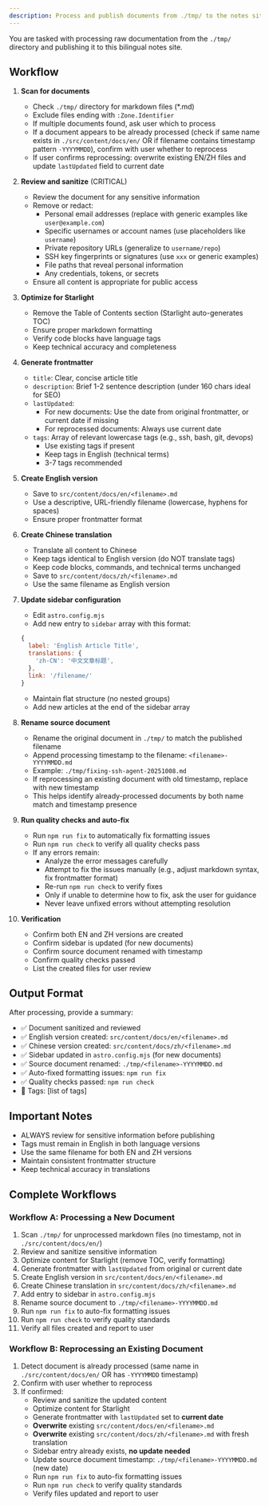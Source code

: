 ```yaml
---
description: Process and publish documents from ./tmp/ to the notes site
---
```


You are tasked with processing raw documentation from the `./tmp/` directory and publishing it to this bilingual notes site.

## Workflow

1. **Scan for documents**
   - Check `./tmp/` directory for markdown files (\*.md)
   - Exclude files ending with `:Zone.Identifier`
   - If multiple documents found, ask user which to process
   - If a document appears to be already processed (check if same name exists in `./src/content/docs/en/` OR if filename contains timestamp pattern `-YYYYMMDD`), confirm with user whether to reprocess
   - If user confirms reprocessing: overwrite existing EN/ZH files and update `lastUpdated` field to current date

2. **Review and sanitize** (CRITICAL)
   - Review the document for any sensitive information
   - Remove or redact:
     - Personal email addresses (replace with generic examples like `user@example.com`)
     - Specific usernames or account names (use placeholders like `username`)
     - Private repository URLs (generalize to `username/repo`)
     - SSH key fingerprints or signatures (use `xxx` or generic examples)
     - File paths that reveal personal information
     - Any credentials, tokens, or secrets
   - Ensure all content is appropriate for public access

3. **Optimize for Starlight**
   - Remove the Table of Contents section (Starlight auto-generates TOC)
   - Ensure proper markdown formatting
   - Verify code blocks have language tags
   - Keep technical accuracy and completeness

4. **Generate frontmatter**
   - `title`: Clear, concise article title
   - `description`: Brief 1-2 sentence description (under 160 chars ideal for SEO)
   - `lastUpdated`:
     - For new documents: Use the date from original frontmatter, or current date if missing
     - For reprocessed documents: Always use current date
   - `tags`: Array of relevant lowercase tags (e.g., ssh, bash, git, devops)
     - Use existing tags if present
     - Keep tags in English (technical terms)
     - 3-7 tags recommended

5. **Create English version**
   - Save to `src/content/docs/en/<filename>.md`
   - Use a descriptive, URL-friendly filename (lowercase, hyphens for spaces)
   - Ensure proper frontmatter format

6. **Create Chinese translation**
   - Translate all content to Chinese
   - Keep tags identical to English version (do NOT translate tags)
   - Keep code blocks, commands, and technical terms unchanged
   - Save to `src/content/docs/zh/<filename>.md`
   - Use the same filename as English version

7. **Update sidebar configuration**
   - Edit `astro.config.mjs`
   - Add new entry to `sidebar` array with this format:

   ```js
   {
     label: 'English Article Title',
     translations: {
       'zh-CN': '中文文章标题',
     },
     link: '/filename/'
   }
   ```

   - Maintain flat structure (no nested groups)
   - Add new articles at the end of the sidebar array

8. **Rename source document**
   - Rename the original document in `./tmp/` to match the published filename
   - Append processing timestamp to the filename: `<filename>-YYYYMMDD.md`
   - Example: `./tmp/fixing-ssh-agent-20251008.md`
   - If reprocessing an existing document with old timestamp, replace with new timestamp
   - This helps identify already-processed documents by both name match and timestamp presence

9. **Run quality checks and auto-fix**
   - Run `npm run fix` to automatically fix formatting issues
   - Run `npm run check` to verify all quality checks pass
   - If any errors remain:
     - Analyze the error messages carefully
     - Attempt to fix the issues manually (e.g., adjust markdown syntax, fix frontmatter format)
     - Re-run `npm run check` to verify fixes
     - Only if unable to determine how to fix, ask the user for guidance
     - Never leave unfixed errors without attempting resolution

10. **Verification**
    - Confirm both EN and ZH versions are created
    - Confirm sidebar is updated (for new documents)
    - Confirm source document renamed with timestamp
    - Confirm quality checks passed
    - List the created files for user review

## Output Format

After processing, provide a summary:

- ✅ Document sanitized and reviewed
- ✅ English version created: `src/content/docs/en/<filename>.md`
- ✅ Chinese version created: `src/content/docs/zh/<filename>.md`
- ✅ Sidebar updated in `astro.config.mjs` (for new documents)
- ✅ Source document renamed: `./tmp/<filename>-YYYYMMDD.md`
- ✅ Auto-fixed formatting issues: `npm run fix`
- ✅ Quality checks passed: `npm run check`
- 📝 Tags: [list of tags]

## Important Notes

- ALWAYS review for sensitive information before publishing
- Tags must remain in English in both language versions
- Use the same filename for both EN and ZH versions
- Maintain consistent frontmatter structure
- Keep technical accuracy in translations

## Complete Workflows

### Workflow A: Processing a New Document

1. Scan `./tmp/` for unprocessed markdown files (no timestamp, not in `./src/content/docs/en/`)
2. Review and sanitize sensitive information
3. Optimize content for Starlight (remove TOC, verify formatting)
4. Generate frontmatter with `lastUpdated` from original or current date
5. Create English version in `src/content/docs/en/<filename>.md`
6. Create Chinese translation in `src/content/docs/zh/<filename>.md`
7. Add entry to sidebar in `astro.config.mjs`
8. Rename source document to `./tmp/<filename>-YYYYMMDD.md`
9. Run `npm run fix` to auto-fix formatting issues
10. Run `npm run check` to verify quality standards
11. Verify all files created and report to user

### Workflow B: Reprocessing an Existing Document

1. Detect document is already processed (same name in `./src/content/docs/en/` OR has `-YYYYMMDD` timestamp)
2. Confirm with user whether to reprocess
3. If confirmed:
   - Review and sanitize the updated content
   - Optimize content for Starlight
   - Generate frontmatter with `lastUpdated` set to **current date**
   - **Overwrite** existing `src/content/docs/en/<filename>.md`
   - **Overwrite** existing `src/content/docs/zh/<filename>.md` with fresh translation
   - Sidebar entry already exists, **no update needed**
   - Update source document timestamp: `./tmp/<filename>-YYYYMMDD.md` (new date)
   - Run `npm run fix` to auto-fix formatting issues
   - Run `npm run check` to verify quality standards
   - Verify files updated and report to user
